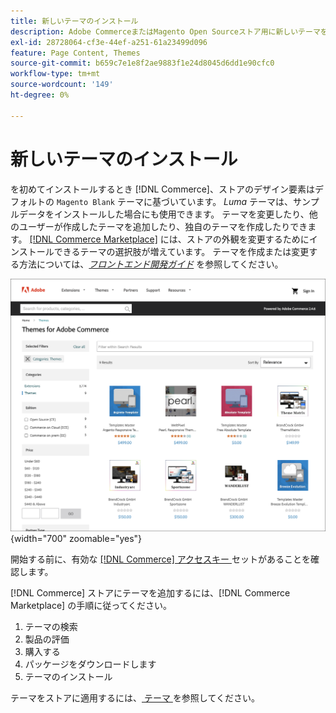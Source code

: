 ```yaml
---
title: 新しいテーマのインストール
description: Adobe CommerceまたはMagento Open Sourceストア用に新しいテーマをインストールする方法について説明します。
exl-id: 28728064-cf3e-44ef-a251-61a23499d096
feature: Page Content, Themes
source-git-commit: b659c7e1e8f2ae9883f1e24d8045d6dd1e90cfc0
workflow-type: tm+mt
source-wordcount: '149'
ht-degree: 0%

---
```


# 新しいテーマのインストール

を初めてインストールするとき [!DNL Commerce]、ストアのデザイン要素はデフォルトの `Magento Blank` テーマに基づいています。 _Luma_ テーマは、サンプルデータをインストールした場合にも使用できます。 テーマを変更したり、他のユーザーが作成したテーマを追加したり、独自のテーマを作成したりできます。 [[!DNL Commerce Marketplace]](../getting-started/commerce-marketplace.md) には、ストアの外観を変更するためにインストールできるテーマの選択肢が増えています。 テーマを作成または変更する方法については、[_フロントエンド開発ガイド_](https://developer.adobe.com/commerce/frontend-core/guide/) を参照してください。

![[!DNL Commerce Marketplace]](./assets/marketplace-themes.png){width="700" zoomable="yes"}

開始する前に、有効な [[!DNL Commerce]  アクセスキー ](https://experienceleague.adobe.com/docs/commerce-operations/installation-guide/prerequisites/authentication-keys.html) セットがあることを確認します。

[!DNL Commerce] ストアにテーマを追加するには、[!DNL Commerce Marketplace] の手順に従ってください。

1. テーマの検索
1. 製品の評価
1. 購入する
1. パッケージをダウンロードします
1. テーマのインストール

テーマをストアに適用するには、[ テーマ ](themes.md) を参照してください。
